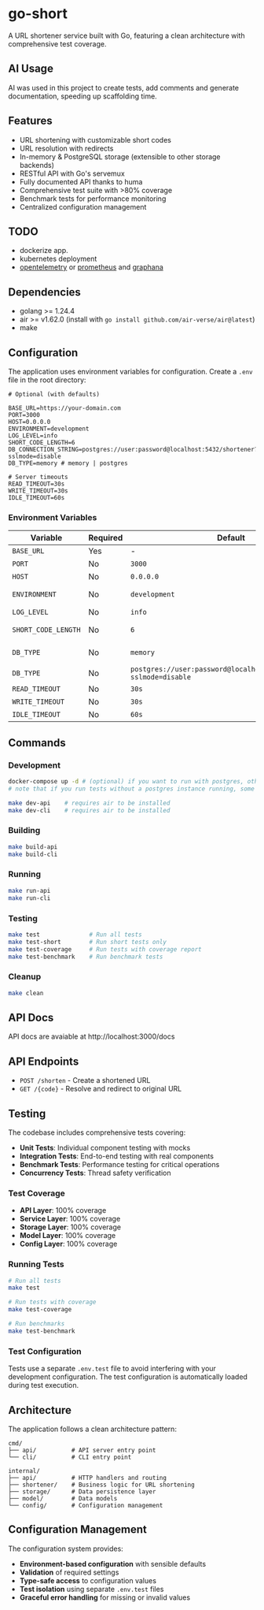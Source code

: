 # go-short

A URL shortener service built with Go, featuring a clean architecture with comprehensive test coverage.

## AI Usage

AI was used in this project to create tests, add comments and generate documentation, speeding up scaffolding time.

## Features

- URL shortening with customizable short codes
- URL resolution with redirects
- In-memory & PostgreSQL storage (extensible to other storage backends)
- RESTful API with Go's servemux
- Fully documented API thanks to huma
- Comprehensive test suite with >80% coverage
- Benchmark tests for performance monitoring
- Centralized configuration management

## TODO

- dockerize app.
- kubernetes deployment
- [opentelemetry](https://opentelemetry.io/docs/languages/go/getting-started/) or [prometheus](https://prometheus.io/docs/guides/go-application/) and [graphana](https://grafana.com/docs/grafana-cloud/monitor-infrastructure/integrations/integration-reference/integration-golang/)

## Dependencies

- golang >= 1.24.4
- air >= v1.62.0 (install with `go install github.com/air-verse/air@latest`)
- make

## Configuration

The application uses environment variables for configuration. Create a `.env` file in the root directory:

```env
# Optional (with defaults)

BASE_URL=https://your-domain.com
PORT=3000
HOST=0.0.0.0
ENVIRONMENT=development
LOG_LEVEL=info
SHORT_CODE_LENGTH=6
DB_CONNECTION_STRING=postgres://user:password@localhost:5432/shortener?sslmode=disable
DB_TYPE=memory # memory | postgres

# Server timeouts
READ_TIMEOUT=30s
WRITE_TIMEOUT=30s
IDLE_TIMEOUT=60s
```

### Environment Variables

| Variable            | Required | Default                                                             | Description                               |
| ------------------- | -------- | ------------------------------------------------------------------- | ----------------------------------------- |
| `BASE_URL`          | Yes      | -                                                                   | Base URL for shortened links              |
| `PORT`              | No       | `3000`                                                              | Server port                               |
| `HOST`              | No       | `0.0.0.0`                                                           | Server host                               |
| `ENVIRONMENT`       | No       | `development`                                                       | Environment (development/production/test) |
| `LOG_LEVEL`         | No       | `info`                                                              | Logging level                             |
| `SHORT_CODE_LENGTH` | No       | `6`                                                                 | Length of generated short codes (3-20)    |
| `DB_TYPE`           | No       | `memory`                                                            | Database type (memory/postgres/redis)     |
| `DB_TYPE`           | No       | `postgres://user:password@localhost:5432/shortener?sslmode=disable` | Database Connection String                |
| `READ_TIMEOUT`      | No       | `30s`                                                               | HTTP read timeout                         |
| `WRITE_TIMEOUT`     | No       | `30s`                                                               | HTTP write timeout                        |
| `IDLE_TIMEOUT`      | No       | `60s`                                                               | HTTP idle timeout                         |

## Commands

### Development

```sh
docker-compose up -d # (optional) if you want to run with postgres, otherwise set DB_TYPE=memory
# note that if you run tests without a postgres instance running, some of them may fail.
```

```sh
make dev-api    # requires air to be installed
make dev-cli    # requires air to be installed
```

### Building

```sh
make build-api
make build-cli
```

### Running

```sh
make run-api
make run-cli
```

### Testing

```sh
make test              # Run all tests
make test-short        # Run short tests only
make test-coverage     # Run tests with coverage report
make test-benchmark    # Run benchmark tests
```

### Cleanup

```sh
make clean
```

## API Docs

API docs are avaiable at http://localhost:3000/docs

## API Endpoints

- `POST /shorten` - Create a shortened URL
- `GET /{code}` - Resolve and redirect to original URL

## Testing

The codebase includes comprehensive tests covering:

- **Unit Tests**: Individual component testing with mocks
- **Integration Tests**: End-to-end testing with real components
- **Benchmark Tests**: Performance testing for critical operations
- **Concurrency Tests**: Thread safety verification

### Test Coverage

- **API Layer**: 100% coverage
- **Service Layer**: 100% coverage
- **Storage Layer**: 100% coverage
- **Model Layer**: 100% coverage
- **Config Layer**: 100% coverage

### Running Tests

```sh
# Run all tests
make test

# Run tests with coverage
make test-coverage

# Run benchmarks
make test-benchmark
```

### Test Configuration

Tests use a separate `.env.test` file to avoid interfering with your development configuration. The test configuration is automatically loaded during test execution.

## Architecture

The application follows a clean architecture pattern:

```
cmd/
├── api/          # API server entry point
└── cli/          # CLI entry point

internal/
├── api/          # HTTP handlers and routing
├── shortener/    # Business logic for URL shortening
├── storage/      # Data persistence layer
├── model/        # Data models
└── config/       # Configuration management
```

## Configuration Management

The configuration system provides:

- **Environment-based configuration** with sensible defaults
- **Validation** of required settings
- **Type-safe access** to configuration values
- **Test isolation** using separate `.env.test` files
- **Graceful error handling** for missing or invalid values
